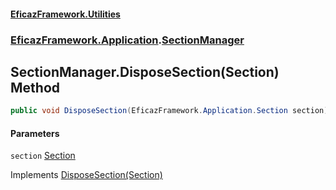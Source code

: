 #### [EficazFramework.Utilities](EficazFrameworkUtilities.md 'EficazFramework Utilities')
### [EficazFramework.Application](EficazFrameworkUtilities.md#EficazFramework.Application 'EficazFramework.Application').[SectionManager](EficazFramework.Application/SectionManager.md 'EficazFramework.Application.SectionManager')

## SectionManager.DisposeSection(Section) Method

```csharp
public void DisposeSection(EficazFramework.Application.Section section);
```
#### Parameters

<a name='EficazFramework.Application.SectionManager.DisposeSection(EficazFramework.Application.Section).section'></a>

`section` [Section](EficazFramework.Application/Section.md 'EficazFramework.Application.Section')

Implements [DisposeSection(Section)](EficazFramework.Application/ISectionManager/DisposeSection(Section).md 'EficazFramework.Application.ISectionManager.DisposeSection(EficazFramework.Application.Section)')